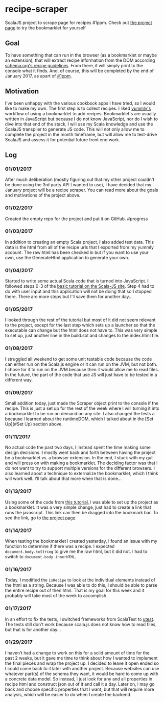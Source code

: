 # recipe-scraper

ScalaJS project to scrape page for recipes #1ppm. Check out 
[the project page](https://jakehschwartz.github.io/recipe-scraper) to try the bookmarklet for yourself

## Goal
To have something that can run in the browser (as a bookmarklet or maybe an extension), that will extract recipe 
information from the DOM according [schema.org's recipe guidelines](https://schema.org/Recipe). From there, it will 
simply print to the console what it finds. And, of course, this will be completed by the end of January 2017, as apart 
of [#1ppm](https://github.com/1ppm/1ppmLog).

## Motivation
I've been unhappy with the various cookbook apps I have tried, so I would like to make my own. The first step is to 
collect recipes. I liked [yummly's](yummly.com) workflow of using a bookmarklet to add recipes. Bookmarklet's are 
usually written in JavaScript but because I do not know JavaScript, nor do I wish to dive into that end of the stack,
I will use my Scala knowledge and use the ScalaJS transpiler to generate JS code. This will not only allow me to
complete the project in the month timeframe, but will allow me to test-drive ScalaJS and assess it for potential future
front end work.

## Log

### 01/01/2017
After much deliberation (mostly figuring out that my other project couldn't be done using the 3rd party API I wanted to 
use), I have decided that my January project will be a recipe scraper. You can read more about the goals and motivations
of the project above.


### 01/02/2017
Created the empty repo for the project and put it on GitHub. \#progress

### 01/03/2017
In addition to creating an empty Scala project, I also added test data. This data is the html from all of the recipe 
urls that I exported from my yummly account. The raw html has been checked in but if you want to use your own, use the 
GenerateHtml application to generate your own.

### 01/04/2017
Started to write some actual Scala code that is turned into JavaScript. I followed steps 0-3 of the [basic tutorial
on the Scala-JS site](http://www.scala-js.org/tutorial/basic/). Step 4 had to do with user input and this application
will not be doing that so I stopped there. There are more steps but I'll save them for another day...

### 01/05/2017
I looked through the rest of the tutorial but most of it did not seem relevant to the project, except for the last step
which sets up a launcher so that the executable can change but the html does not have to. This was very simple to set
up, just another line in the build.sbt and changes to the index.html file.

### 01/08/2017
I struggled all weekend to get some unit testable code because the code can either run on the Scala.js engine or it can 
run on the JVM, but not both. I chose for it to run on the JVM because then it would allow me to read files. In the 
future, the part of the code that use JS will just have to be tested in a different way.

### 01/09/2017
Small addition today, just made the Scraper object print to the console if the recipe. This is just a set up for the
rest of the week where I will turning it into a bookmarklet to be run on demand on any site. I also changed the tests a
because I learned about the runtimeDOM, which I talked about in the [Set Up](#Set Up) section above.

### 01/11/2017
No actual code the past two days, I instead spent the time making some design decisions. I mostly went back and forth
between having the project be a bookmarklet vs. a browser extension. In the end, I stuck with my gut and will press on
with making a bookmarklet. The deciding factor was that I do not want to try to support multiple versions for the 
different browsers. I also learned about a technique to externalize the bookmarklet, which I think will work well. I'll
talk about that more when that is done...

### 01/13/2017
Using some of the code from [this tutorial](https://code.tutsplus.com/tutorials/create-bookmarklets-the-right-way--net-18154),
I was able to set up the project as a bookmarklet. It was a very simple change, just had to create a link that
runs the javascript. This link can then be dragged into the bookmark bar. To see the link, go to 
[the project page](https://jakehschwartz.github.io/recipe-scraper)

### 01/14/2017
When testing the bookmarklet I created yesterday, I found an issue with my function to determine if there was a recipe.
I expected `document.body.toString` to give me the raw html, but it did not. I had to switch to 
`document.body.innerHTML`.

### 01/16/2017
Today, I modified the `isRecipe` to look at the individual elements instead of the html as a string. Because I was able to 
do this, I should be able to parse the entire recipe out of then html. That is my goal for this week and it probably will
take most of the week to accomplish.

### 01/17/2017
In an effort to fix the tests, I switched frameworks from ScalaTest to [utest](https://github.com/lihaoyi/utest). The
tests still don't work because scala.js does not know how to read files, but that is for another day...

### 01/29/2017
I haven't had a change to work on this for a solid amount of time for the past 2 weeks, but it gave me time to think
about how I wanted to implement the final pieces and wrap the project up. I decided to leave it open ended so I could
come back to it later with another project. Because websites can use whatever part(s) of the schema they want, it would
be hard to come up with a concrete data model. So instead, I just look for any and all properties in recipe html and
construct json out of it and call it a day. Later on, I may go back and choose specific properties that I want, but that
will require more analysis, which will be easier to do when I create the backend.